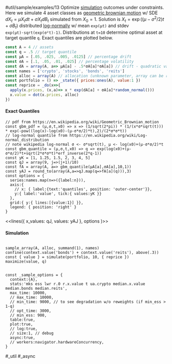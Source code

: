 #util/sample/examples/13 Optimize [simulation](#util/sim) outcomes under constraints. Here we simulate 4 asset classes as [geometric brownian motion](https://en.wikipedia.org/wiki/Geometric_Brownian_motion) w/ SDE $`dX_t=\mu X_t dt+\sigma X_t dB_t`$ simulated from $`X_0=1`$. Solution is $`X_t=\exp((\mu-\sigma^2/2)t+\sigma B_t)`$ distributed [log-normally](https://en.wikipedia.org/wiki/Log-normal_distribution) w/ mean `exp(μt)` and stdev `exp(μt)·sqrt(exp(σ²t)-1)`. Distributions at `t=10` determine optimal asset at target quantile `q`. Exact quantiles are plotted below.
```js
const A = 4 // assets
const q = .5 // target quantile
const μA = [.05, .025, .005, .0125] // percentage drift
const σA = [.1, .05, .01, .025] // percentage volatility
const dA = array(A, a=> μA[a] - .5*σA[a]*σA[a]) // drift - quadratic variation
const names = ['crypto', 'stocks', 'bonds', 'reits']
const alloc = array(A) // allocation (unknown parameter, array can be reused)
const portfolio = () => _state({ prices:ones(A), value:1 })
const reprice = _do(x=>{
  apply(x.prices, (x,a)=> x * exp(dA[a] + σA[a]*random_normal()))
  x.value = dot(x.prices, alloc)
})
```
#### Exact Quantiles
```js:js_removed
// pdf from https://en.wikipedia.org/wiki/Geometric_Brownian_motion
const gbm_pdf = (μ,σ,t,x0) => x => (1/sqrt(2*pi)) * (1/(x*σ*sqrt(t))) * exp(-pow((log(x)-log(x0)-(μ-σ*σ/2)*t),2)/(2*σ*σ*t))
// log-normal quantile from https://en.wikipedia.org/wiki/Log-normal_distribution
// note wikipedia log-normal σ <- σ*sqrt(t), μ <- log(x0)+(μ-σ*σ/2)*t
const gbm_quantile = (μ,σ,t,x0) => q => exp(log(x0)+(μ-σ*σ/2)*t+sqrt(2*σ*σ*t)*erf_inverse(2*q-1))
const yK = [1, 1.25, 1.5, 2, 3, 4, 5]
const qJ = array(9, j=>(j+1)/10)
const fA = array(A, a=> gbm_quantile(μA[a],σA[a],10,1))
const yAJ = round_to(array(A,a=>qJ.map(q=>fA[a](q))),3)
const options = {
  series:names.map(n=>({label:n})),
  axis:{ 
    // x: { label:{text:'quantiles', position: 'outer-center'}},
    y:{ label:'value', tick:{ values:yK }}
  },
  grid:{ y:{ lines:[{value:1}] }},
  legend: { position: 'right' }
}
```
<<lines({ x_values: qJ, values: yAJ }, options )>>
#### Simulation
```js:js_input

sample_array(A, alloc, summand(1), names)
confine(context.value('bonds') + context.value('reits'), above(.3))
const { value } = simulate(portfolio, 10, { reprice })
maximize(value, q)

```
```js:js_removed

const _sample_options = {
  context:{A},
  stats:'mks ess lwr r.0 r.x.value t ua.crypto median.x.value median.bonds median.reits',
  max_time: 10000,
  // max_time: 10000,
  // min_time: 9000, // to see degradation w/o reweights (if min_ess > 1-q)
  // opt_time: 3000,
  // min_ess: 900,
  table:true,
  plot:true,
  // log:true,
  // size:1, // debug
  async:true,
  // workers:navigator.hardwareConcurrency,
}

```
#_util #_async
